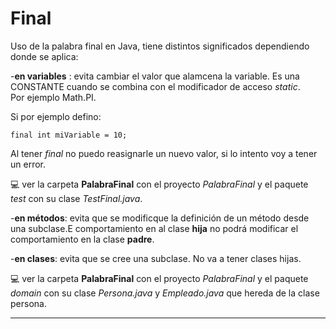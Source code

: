 # Final

Uso de la palabra final en Java, tiene distintos significados dependiendo donde se aplica: <br>

-**en variables** : evita cambiar el valor que alamcena la variable. Es una CONSTANTE cuando se combina con el modificador de acceso *static*. <br>
Por ejemplo Math.PI. <br>

Si por ejemplo defino: <br>
```
final int miVariable = 10;
```
Al tener *final* no puedo reasignarle un nuevo valor, si lo intento voy a tener un error. <br>

💻 ver la carpeta **PalabraFinal** con el proyecto *PalabraFinal* y el paquete *test* con su clase *TestFinal.java*. <br>

-**en métodos**: evita que se modificque la definición de un método desde una subclase.E comportamiento en al clase **hija** no podrá modificar el comportamiento en la clase **padre**.<br>

-**en clases**: evita que se cree una subclase. No va a tener clases hijas.<br>

💻 ver la carpeta **PalabraFinal** con el proyecto *PalabraFinal* y el paquete *domain* con su clase *Persona.java* y *Empleado.java* que hereda de la clase persona. <br>

---


